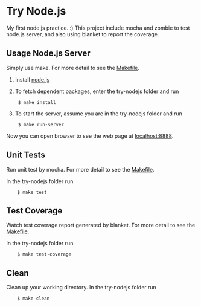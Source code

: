 # Try Node.js

My first node.js practice. :)
This project include mocha and zombie to test node.js server,
and also using blanket to report the coverage.

## Usage Node.js Server

Simply use make.
For more detail to see the [Makefile](https://github.com/RickyChien/try-nodejs/blob/master/Makefile).

1. Install [node.js](http://www.nodejs.org)

2. To fetch dependent packages, enter the try-nodejs folder and run

        $ make install

3. To start the server, assume you are in the try-nodejs folder and run

        $ make run-server

  Now you can open browser to see the web page at [localhost:8888](http://localhost:8888).

## Unit Tests

Run unit test by mocha.
For more detail to see the [Makefile](https://github.com/RickyChien/try-nodejs/blob/master/Makefile).

In the try-nodejs folder run

        $ make test

## Test Coverage

Watch test coverage report generated by blanket.
For more detail to see the [Makefile](https://github.com/RickyChien/try-nodejs/blob/master/Makefile).

In the try-nodejs folder run

        $ make test-coverage

## Clean 

Clean up your working directory.
In the try-nodejs folder run
    
        $ make clean